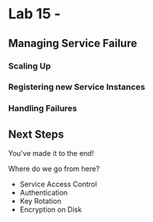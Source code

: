 # Lab 15 - 

## Managing Service Failure

### Scaling Up

### Registering new Service Instances

### Handling Failures


## Next Steps

You've made it to the end!

Where do we go from here?

* Service Access Control
* Authentication
* Key Rotation
* Encryption on Disk